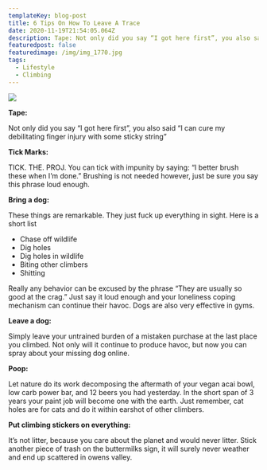 ```yaml
---
templateKey: blog-post
title: 6 Tips On How To Leave A Trace
date: 2020-11-19T21:54:05.064Z
description: Tape: Not only did you say “I got here first”, you also said “I can cure my debilitating finger injury with some sticky string”
featuredpost: false
featuredimage: /img/img_1770.jpg
tags:
  - Lifestyle
  - Climbing
---
```

![](/img/img_1770.jpg)

**Tape:**

Not only did you say “I got here first”, you also said “I can cure my debilitating finger injury with some sticky string”

**Tick Marks:**

TICK. THE. PROJ. You can tick with impunity by saying: “I better brush these when I’m done.” Brushing is not needed however, just be sure you say this phrase loud enough.

**Bring a dog:**

These things are remarkable. They just fuck up everything in sight. Here is a short list

* Chase off wildlife
* Dig holes
* Dig holes in wildlife
* Biting other climbers
* Shitting

Really any behavior can be excused by the phrase “They are usually so good at the crag.” Just say it loud enough and your loneliness coping mechanism can continue their havoc. Dogs are also very effective in gyms.

**Leave a dog:**

Simply leave your untrained burden of a mistaken purchase at the last place you climbed. Not only will it continue to produce havoc, but now you can spray about your missing dog online.

**Poop:**

Let nature do its work decomposing the aftermath of your vegan acai bowl, low carb power bar, and 12 beers you had yesterday. In the short span of 3 years your paint job will become one with the earth. Just remember, cat holes are for cats and do it within earshot of other climbers.

**Put climbing stickers on everything:**

It’s not litter, because you care about the planet and would never litter. Stick another piece of trash on the buttermilks sign, it will surely never weather and end up scattered in owens valley.
